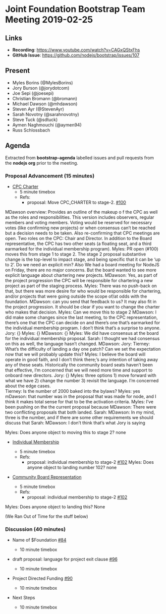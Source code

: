 # Joint Foundation Bootstrap Team Meeting 2019-02-25

## Links

* **Recording**:  https://www.youtube.com/watch?v=CAGxQStxFhs
* **GitHub Issue**: https://github.com/nodejs/bootstrap/issues/107

## Present

- Myles Borins (@MylesBorins)
- Jory Burson (@jorydotcom)
- Joe Sepi (@joesepi)
- Christian Bromann (@bromann)
- Michael Dawson (@mhdawson)
- Steven Ayr (@StevenAyr)
- Sarah Novotny (@sarahnovotny)
- Steve Tuck (@sdtuck)
- Aymen Naghmouchi (@aymen94)
- Russ Schlossbach

## Agenda

Extracted from **bootstrap-agenda** labelled issues and pull requests from the **nodejs org** prior to the meeting.

### Proposal Advancement (15 minutes)
* [CPC Charter](https://github.com/nodejs/bootstrap/tree/master/proposals/stage-1/CPC_CHARTER)
  * 5 minute timebox
  * Refs:  
    * proposal: Move CPC_CHARTER to stage-2.
      [#100](https://github.com/nodejs/bootstrap/pull/100)

MDawson overview: Provides an outline of the makeup o f the CPC as well as the roles and responsibilities. This version includes observers, regular members and voting members. Voting would be reserved for necessary votes (like confirming new projects) or when consensus can’t be reached but a decision needs to be taken. Also re-confirming that CPC meetings are open. Two roles on the CPC: Chair and Director. In addition to the Board representative, the CPC has two other seats (a floating seat, and a third earmarked for the individual membership program).
Myles: PR open (#100) moves this from stage 1 to stage 2. The stage 2 proposal substantive change is the top-level to impact stage, and being specific that it can be ‘up to 2’. Do we need an explicit min?
Also We had a board meeting for NodeJS on Friday, there are no major concerns. But the board wanted to see more explicit language about chartering new projects. 
MDawson: Yes, as part of the project progression the CPC will be responsible for chartering a new project as part of the staging process. 
Myles: There was no push-back on that, but there was more desire for who would be responsible for chartering, and/or projects that were going outside the scope of/at odds with the foundation.
MDawson: can you send that feedback to us? It may also fit in the project progression. It should be clear if you want to change the charter who makes that decision.
Myles: Can we move this to stage 2
MDawson: I did make some changes since the last meeting, to the CPC representation, there’s one that the CPC can decide on and there’s one that’s earmarked for the individual membership program. I don’t think that’s a surprise to anyone.
Jory: {}
Myles: {} 
MDawson: {}
Myles: We did have consensus at the board for the individual membership proposal.
Sarah: I thought we had consensus on this as well, the language hasn’t changed.
MDawson: 
Jory:
Tierney: What’s the difficulty of landing a day one patch? Can we set the expectation now that we will probably update this?
Myles: I believe the board will operate in good faith, and I don’t think there;’s any intention of taking away any of these seats. Historically the community board seats haven’t been that effective, I’m concerned that we will need more time and support to onboard new directors.
Jory: {}
Myles: three options 1) move forward with what we have 2) change the number 3) revisit the language. I’m concerned about the edge cases.  
Tierney: Is the number of 2000 baked into the bylaws?
Myles: yes
mDawson: that number was in the proposal that was made for node, and I think it makes total sense for that to be the activation criteria. 
Myles: I’ve been pushing on the the current proposal because 
MDawson: There were two conflicting proposals that both landed.
Sarah: 
MDawson: In my mind, three is the number, and if there are some other requirements we should discuss that
Sarah:
MDawson: I don’t think that’s what Jory is saying

Myles: Does anyone object to moving this to stage 2?
none

* [Individual Membership](https://github.com/nodejs/bootstrap/tree/master/proposals/stage-0/individual-membership)
  * 5 minute timebox
  * Refs:
    * proposal: individual membership to stage-2
      [#102](https://github.com/nodejs/bootstrap/pull/102)
Myles: Does anyone object to landing number 102?
none


* [Community Board Representation](https://github.com/nodejs/bootstrap/tree/master/proposals/stage-1/COMMUNITY_BOARD_REPRESENTATION)
  * 5 minute timebox
  * Refs:
    * proposal: individual membership to stage-2 
      [#102](https://github.com/nodejs/bootstrap/pull/102)

Myles: Does anyone object to landing this?
None


(We Ran Out of Time for the stuff below)

### Discussion (40 minutes)
* Name of $Foundation [#84](https://github.com/nodejs/bootstrap/issues/84)  
  * 10 minute timebox

* draft proposal: language for project exit clause [#96](https://github.com/nodejs/bootstrap/issues/96)
  * 10 minute timebox

* Project Directed Funding [#90](https://github.com/nodejs/bootstrap/issues/90)
  * 10 minute timebox

* Next Steps  
  * 10 minute timebox

